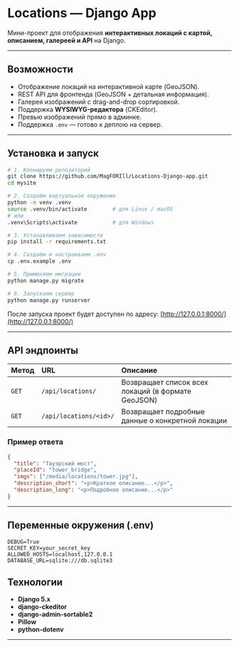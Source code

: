 # Locations — Django App

Мини-проект для отображения **интерактивных локаций с картой, описанием, галереей и API** на Django.

---

##  Возможности

*  Отображение локаций на интерактивной карте (GeoJSON).
*  REST API для фронтенда (GeoJSON + детальная информация).
*  Галерея изображений с drag-and-drop сортировкой.
*  Поддержка **WYSIWYG-редактора** (CKEditor).
*  Превью изображений прямо в админке.
*  Поддержка `.env` — готово к деплою на сервер.

---

## Установка и запуск

```bash
# 1. Клонируем репозиторий
git clone https://github.com/MagFORIll/Locations-Django-app.git
cd mysite

# 2. Создаём виртуальное окружение
python -m venv .venv
source .venv/bin/activate        # для Linux / macOS
# или
.venv\Scripts\activate           # для Windows

# 3. Устанавливаем зависимости
pip install -r requirements.txt

# 4. Создаём и настраиваем .env
cp .env.example .env

# 5. Применяем миграции
python manage.py migrate

# 6. Запускаем сервер
python manage.py runserver
```

После запуска проект будет доступен по адресу:
 [http://127.0.0.1:8000/](http://127.0.0.1:8000/)

---

## API эндпоинты

| Метод | URL                    | Описание                                           |
| :---- | :--------------------- | :------------------------------------------------- |
| `GET` | `/api/locations/`      | Возвращает список всех локаций (в формате GeoJSON) |
| `GET` | `/api/locations/<id>/` | Возвращает подробные данные о конкретной локации   |

### Пример ответа

```json
{
  "title": "Тауэрский мост",
  "placeId": "tower_bridge",
  "imgs": ["/media/locations/tower.jpg"],
  "description_short": "<p>Краткое описание...</p>",
  "description_long": "<p>Подробное описание...</p>"
}
```

---

## Переменные окружения (.env)

```env
DEBUG=True
SECRET_KEY=your_secret_key
ALLOWED_HOSTS=localhost,127.0.0.1
DATABASE_URL=sqlite:///db.sqlite3
```
## Технологии

* **Django 5.x**
* **django-ckeditor**
* **django-admin-sortable2**
* **Pillow**
* **python-dotenv**

---
